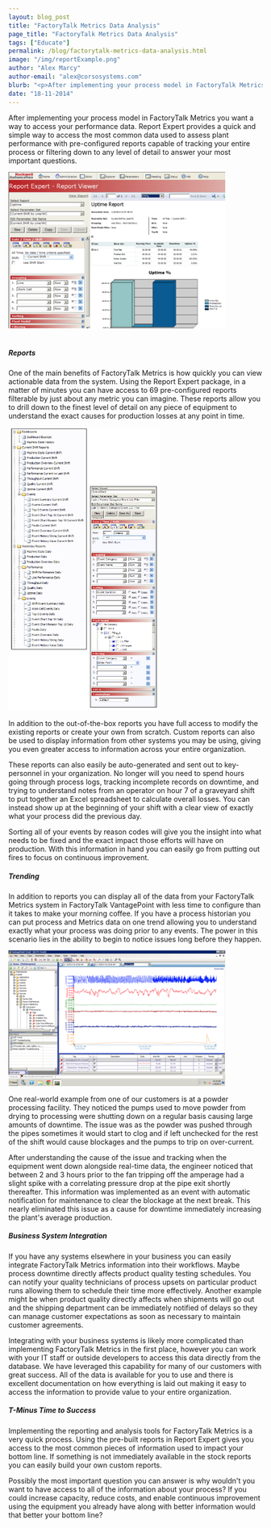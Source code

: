 ```yaml
---
layout: blog_post
title: "FactoryTalk Metrics Data Analysis"
page_title: "FactoryTalk Metrics Data Analysis"
tags: ["Educate"]
permalink: /blog/factorytalk-metrics-data-analysis.html
image: "/img/reportExample.png"
author: "Alex Marcy"
author-email: "alex@corsosystems.com"
blurb: "<p>After implementing your process model in FactoryTalk Metrics you want a way to access your performance data. Report Expert provides a quick and simple way to access the most common data used to assess plant performance with pre-configured reports capable of tracking your entire process or filtering down to any level of detail to answer your most important questions.</p>"
date: "18-11-2014"
---
```


<p>After implementing your process model in FactoryTalk Metrics you want a way to access your performance data. Report Expert provides a quick and simple way to access the most common data used to assess plant performance with pre-configured reports capable of tracking your entire process or filtering down to any level of detail to answer your most important questions.</p>

<img src="/img/reportExample.png" width="430px"/>
<br/>
<br/>

<h5><b>Reports</b></h5>
<p>One of the main benefits of FactoryTalk Metrics is how quickly you can view actionable data from the system. Using the Report Expert package, in a matter of minutes you can have access to 69 pre-configured reports filterable by just about any metric you can imagine. These reports allow you to drill down to the finest level of detail on any piece of equipment to understand the exact causes for production losses at any point in time.</p>
<img src="/img/reportTree.png" width="300px"/>

<p>In addition to the out-of-the-box reports you have full access to modify the existing reports or create your own from scratch. Custom reports can also be used to display information from other systems you may be using, giving you even greater access to information across your entire organization.</p>

<p>These reports can also easily be auto-generated and sent out to key-personnel in your organization. No longer will you need to spend hours going through process logs, tracking incomplete records on downtime, and trying to understand notes from an operator on hour 7 of a graveyard shift to put together an Excel spreadsheet to calculate overall losses. You can instead show up at the beginning of your shift with a clear view of exactly what your process did the previous day.</p>

<p>Sorting all of your events by reason codes will give you the insight into what needs to be fixed and the exact impact those efforts will have on production. With this information in hand you can easily go from putting out fires to focus on continuous improvement.</p>

<h5><b>Trending</b></h5>
<p>In addition to reports you can display all of the data from your FactoryTalk Metrics system in FactoryTalk VantagePoint with less time to configure than it takes to make your morning coffee. If you have a process historian you can put process and Metrics data on one trend allowing you to understand exactly what your process was doing prior to any events. The power in this scenario lies in the ability to begin to notice issues long before they happen.</p>
<img src="/img/vantagePointScreen.png" width="430px"/>

<p>One real-world example from one of our customers is at a powder processing facility. They noticed the pumps used to move powder from drying to processing were shutting down on a regular basis causing large amounts of downtime. The issue was as the powder was pushed through the pipes sometimes it would start to clog and if left unchecked for the rest of the shift would cause blockages and the pumps to trip on over-current.</p>

<p>After understanding the cause of the issue and tracking when the equipment went down alongside real-time data, the engineer noticed that between 2 and 3 hours prior to the fan tripping off the amperage had a slight spike with a correlating pressure drop at the pipe exit shortly thereafter. This information was implemented as an event with automatic notification for maintenance to clear the blockage at the next break. This nearly eliminated this issue as a cause for downtime immediately increasing the plant's average production.</p>

<h5><b>Business System Integration</b></h5>
<p>If you have any systems elsewhere in your business you can easily integrate FactoryTalk Metrics information into their workflows. Maybe process downtime directly affects product quality testing schedules. You can notify your quality technicians of process upsets on particular product runs allowing them to schedule their time more effectively. Another example might be when product quality directly affects when shipments will go out and the shipping department can be immediately notified of delays so they can manage customer expectations as soon as necessary to maintain customer agreements.</p>

<p>Integrating with your business systems is likely more complicated than implementing FactoryTalk Metrics in the first place, however you can work with your IT staff or outside developers to access this data directly from the database. We have leveraged this capability for many of our customers with great success. All of the data is available for you to use and there is excellent documentation on how everything is laid out making it easy to access the information to provide value to your entire organization.</p>

<h5><b>T-Minus Time to Success</b></h5>
<p>Implementing the reporting and analysis tools for FactoryTalk Metrics is a very quick process. Using the pre-built reports in Report Expert gives you access to the most common pieces of information used to impact your bottom line. If something is not immediately available in the stock reports you can easily build your own custom reports.</p>

<p>Possibly the most important question you can answer is why wouldn't you want to have access to all of the information about your process? If you could increase capacity, reduce costs, and enable continuous improvement using the equipment you already have along with better information would that better your bottom line?</p>

